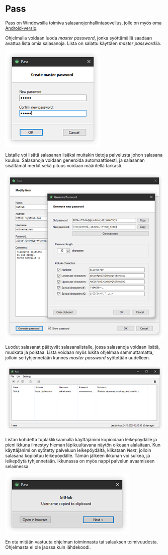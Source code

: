 # Pass

Pass on Windowsilla toimiva salasanojenhallintasovellus, jolle on myös oma [Android-versio](https://github.com/arikankainen/pass-android).

Ohjelmalla voidaan luoda _master password_, jonka syöttämällä saadaan avattua lista omia salasanoja. Lista on salattu käyttäen _master password_:ia.

<img src="/docs/pass_master_password.png">

Listalle voi lisätä salasanan lisäksi muitakin tietoja palvelusta johon salasana kuuluu. Salasanoja voidaan generoida automaattisesti, ja salasanan sisältämät merkit sekä pituus voidaan määritellä tarkasti.

<img src="/docs/pass_create_new.png">

Luodut salasanat päätyvät salasanalistalle, jossa salasanoja voidaan lisätä, muokata ja poistaa. Lista voidaan myös lukita ohjelmaa sammuttamatta, jolloin se tyhjennetään kunnes _master password_ syötetään uudelleen.

<img src="/docs/pass_main.png">

Listan kohdetta tuplaklikkaamalla käyttäjänimi kopioidaan leikepöydälle ja pieni ikkuna ilmestyy hieman läpikuultavana näytön oikeaan alalaitaan. Kun käyttäjänimi on syötetty palveluun leikepöydältä, klikataan _Next_, jolloin salasana kopioituu leikepöydälle. Tämän jälkeen ikkunan voi sulkea, ja leikepöytä tyhjennetään. Ikkunassa on myös nappi palvelun avaamiseen selaimessa.

<img src="/docs/pass_clipboard.png">

En ota mitään vastuuta ohjelman toiminnasta tai salauksen toimivuudesta. Ohjelmasta ei ole jaossa kuin lähdekoodi.
